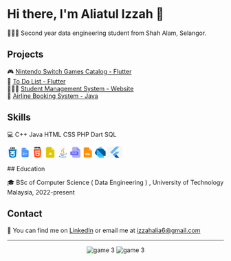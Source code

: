 # Hi there, I'm Aliatul Izzah 🫧

👩🏻‍🎓 Second year data engineering student from Shah Alam, Selangor.


## Projects

🎮 [Nintendo Switch Games Catalog - Flutter](https://switchsavvy-5465c.web.app/) <br>
📱 [To Do List - Flutter](https://github.com/oishylea/Flutter-To-Do-List-App)<br>
👩🏻‍🎓 [Student Management System - Website](https://github.com/oishylea/YouthVenture)<br>
🛫 [Airline Booking System - Java](https://github.com/oishylea/AirlineBookingSystem)<br>


## Skills

💻 C++ Java HTML CSS PHP Dart SQL
<p ><img src="images/css.png" alt="Firebase Main Page" width="5%" height="30%" />
  <img src="images/cpp.png" alt="Firebase Main Page" width="5%" height="30%" />
<img src="images/html.png" alt="Firebase Main Page" width="5%" height="30%" />
<img src="images/js.png" alt="Firebase Main Page" width="5%" height="30%" />
<img src="images/java.png" alt="Firebase Main Page" width="5%" height="30%" />
<img src="images/php.png" alt="Firebase Main Page" width="5%" height="30%" />
<img src="images/sql.png" alt="Firebase Main Page" width="5%" height="30%" />
<img src="images/dart.png" alt="Firebase Main Page" width="5%" height="30%" />
  <img src="images/flutter.png" alt="Firebase Main Page" width="7%" height="30%" />

</p>
## Education

🎓 BSc of Computer Science ( Data Engineering ) , University of Technology Malaysia, 2022-present

## Contact

📧 You can find me on [LinkedIn](https://www.linkedin.com/in/aliatul-izzah-jasman-2a72b8261/) or email me at izzahalia6@gmail.com

---

<p align="center">
  <img src="https://media.giphy.com/media/WJOq6yKop0A1y/giphy.gif" alt="game 3" width="270" height="200">
  <img src="https://media.giphy.com/media/KZGN8tU5OmFJC/giphy.gif" alt="game 3" width="270" height="200">
</p>
